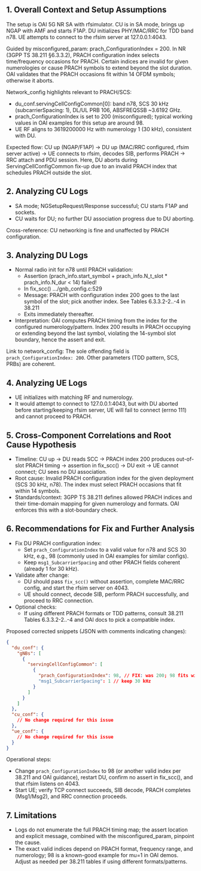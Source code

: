## 1. Overall Context and Setup Assumptions
The setup is OAI 5G NR SA with rfsimulator. CU is in SA mode, brings up NGAP with AMF and starts F1AP. DU initializes PHY/MAC/RRC for TDD band n78. UE attempts to connect to the rfsim server at 127.0.0.1:4043.

Guided by misconfigured_param: prach_ConfigurationIndex = 200. In NR (3GPP TS 38.211 §6.3.3.2), PRACH configuration index selects time/frequency occasions for PRACH. Certain indices are invalid for given numerologies or cause PRACH symbols to extend beyond the slot duration. OAI validates that the PRACH occasions fit within 14 OFDM symbols; otherwise it aborts.

Network_config highlights relevant to PRACH/SCS:
- du_conf.servingCellConfigCommon[0]: band n78, SCS 30 kHz (subcarrierSpacing: 1), DL/UL PRB 106, ABSFREQSSB ~3.6192 GHz.
- prach_ConfigurationIndex is set to 200 (misconfigured); typical working values in OAI examples for this setup are around 98.
- UE RF aligns to 3619200000 Hz with numerology 1 (30 kHz), consistent with DU.

Expected flow: CU up (NGAP/F1AP) → DU up (MAC/RRC configured, rfsim server active) → UE connects to rfsim, decodes SIB, performs PRACH → RRC attach and PDU session. Here, DU aborts during ServingCellConfigCommon fix-up due to an invalid PRACH index that schedules PRACH outside the slot.

## 2. Analyzing CU Logs
- SA mode; NGSetupRequest/Response successful; CU starts F1AP and sockets.
- CU waits for DU; no further DU association progress due to DU aborting.

Cross-reference: CU networking is fine and unaffected by PRACH configuration.

## 3. Analyzing DU Logs
- Normal radio init for n78 until PRACH validation:
  - Assertion (prach_info.start_symbol + prach_info.N_t_slot * prach_info.N_dur < 14) failed!
  - In fix_scc() .../gnb_config.c:529
  - Message: PRACH with configuration index 200 goes to the last symbol of the slot; pick another index. See Tables 6.3.3.2-2..-4 in 38.211
  - Exits immediately thereafter.
- Interpretation: OAI computes PRACH timing from the index for the configured numerology/pattern. Index 200 results in PRACH occupying or extending beyond the last symbol, violating the 14-symbol slot boundary, hence the assert and exit.

Link to network_config: The sole offending field is `prach_ConfigurationIndex: 200`. Other parameters (TDD pattern, SCS, PRBs) are coherent.

## 4. Analyzing UE Logs
- UE initializes with matching RF and numerology.
- It would attempt to connect to 127.0.0.1:4043, but with DU aborted before starting/keeping rfsim server, UE will fail to connect (errno 111) and cannot proceed to PRACH.

## 5. Cross-Component Correlations and Root Cause Hypothesis
- Timeline: CU up → DU reads SCC → PRACH index 200 produces out-of-slot PRACH timing → assertion in fix_scc() → DU exit → UE cannot connect; CU sees no DU association.
- Root cause: Invalid PRACH configuration index for the given deployment (SCS 30 kHz, n78). The index must select PRACH occasions that fit within 14 symbols.
- Standards/context: 3GPP TS 38.211 defines allowed PRACH indices and their time-domain mapping for given numerology and formats. OAI enforces this with a slot-boundary check.

## 6. Recommendations for Fix and Further Analysis
- Fix DU PRACH configuration index:
  - Set `prach_ConfigurationIndex` to a valid value for n78 and SCS 30 kHz, e.g., 98 (commonly used in OAI examples for similar configs).
  - Keep `msg1_SubcarrierSpacing` and other PRACH fields coherent (already 1 for 30 kHz).
- Validate after change:
  - DU should pass `fix_scc()` without assertion, complete MAC/RRC config, and start the rfsim server on 4043.
  - UE should connect, decode SIB, perform PRACH successfully, and proceed to RRC connection.
- Optional checks:
  - If using different PRACH formats or TDD patterns, consult 38.211 Tables 6.3.3.2-2..-4 and OAI docs to pick a compatible index.

Proposed corrected snippets (JSON with comments indicating changes):

```json
{
  "du_conf": {
    "gNBs": [
      {
        "servingCellConfigCommon": [
          {
            "prach_ConfigurationIndex": 98, // FIX: was 200; 98 fits within slot for mu=1
            "msg1_SubcarrierSpacing": 1 // keep 30 kHz
          }
        ]
      }
    ]
  },
  "cu_conf": {
    // No change required for this issue
  },
  "ue_conf": {
    // No change required for this issue
  }
}
```

Operational steps:
- Change `prach_ConfigurationIndex` to 98 (or another valid index per 38.211 and OAI guidance), restart DU, confirm no assert in fix_scc(), and that rfsim listens on 4043.
- Start UE; verify TCP connect succeeds, SIB decode, PRACH completes (Msg1/Msg2), and RRC connection proceeds.

## 7. Limitations
- Logs do not enumerate the full PRACH timing map; the assert location and explicit message, combined with the misconfigured_param, pinpoint the cause.
- The exact valid indices depend on PRACH format, frequency range, and numerology; 98 is a known-good example for mu=1 in OAI demos. Adjust as needed per 38.211 tables if using different formats/patterns.
